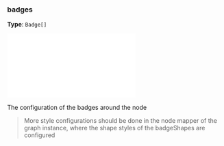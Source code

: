 ### badges

**Type**: `Badge[]`

<embed src="./Badge.zh.md"></embed>

The configuration of the badges around the node

> More style configurations should be done in the node mapper of the graph instance, where the shape styles of the badgeShapes are configured

